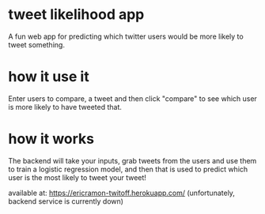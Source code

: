 # tweet likelihood app
A fun web app for predicting which twitter users would be more likely to tweet something.

# how it use it
Enter users to compare, a tweet and then click "compare" to see which user is more likely to have tweeted that.
# how it works
The backend will take your inputs, grab tweets from the users and use them to train a logistic regression model, and then that is used to predict which user is the most likely to tweet your tweet!

available at: https://ericramon-twitoff.herokuapp.com/
(unfortunately, backend service is currently down)
